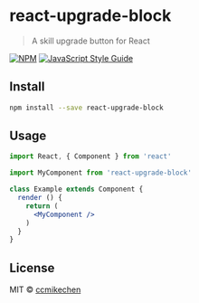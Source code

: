 # react-upgrade-block

> A skill upgrade button for React

[![NPM](https://img.shields.io/npm/v/react-upgrade-block.svg)](https://www.npmjs.com/package/react-upgrade-block) [![JavaScript Style Guide](https://img.shields.io/badge/code_style-standard-brightgreen.svg)](https://standardjs.com)

## Install

```bash
npm install --save react-upgrade-block
```

## Usage

```jsx
import React, { Component } from 'react'

import MyComponent from 'react-upgrade-block'

class Example extends Component {
  render () {
    return (
      <MyComponent />
    )
  }
}
```

## License

MIT © [ccmikechen](https://github.com/ccmikechen)
